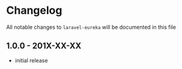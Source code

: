 # Changelog

All notable changes to `laravel-eureka` will be documented in this file

## 1.0.0 - 201X-XX-XX

- initial release

